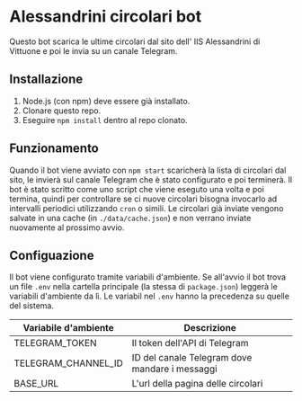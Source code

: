 # Alessandrini circolari bot

Questo bot scarica le ultime circolari dal sito dell' IIS Alessandrini di Vittuone e poi le invia su un canale Telegram.

## Installazione

1. Node.js (con npm) deve essere già installato.
2. Clonare questo repo.
3. Eseguire `npm install` dentro al repo clonato.

## Funzionamento

Quando il bot viene avviato con `npm start` scaricherà la lista di circolari dal sito, le invierà sul canale Telegram che è stato configurato e poi terminerà.
Il bot è stato scritto come uno script che viene eseguto una volta e poi termina, quindi per controllare se ci nuove circolari bisogna invocarlo ad intervalli periodici utilizzando `cron` o simili.
Le circolari già inviate vengono salvate in una cache (in `./data/cache.json`) e non verrano inviate nuovamente al prossimo avvio.

## Configuazione

Il bot viene configurato tramite variabili d'ambiente.
Se all'avvio il bot trova un file `.env` nella cartella principale (la stessa di `package.json`) leggerà le variabili d'ambiente da lì. Le variabil nel `.env` hanno la precedenza su quelle del sistema.

| Variabile d'ambiente | Descrizione                                    |
| -------------------- | ---------------------------------------------- |
| TELEGRAM_TOKEN       | Il token dell'API di Telegram                  |
| TELEGRAM_CHANNEL_ID  | ID del canale Telegram dove mandare i messaggi |
| BASE_URL             | L'url della pagina delle circolari             |
